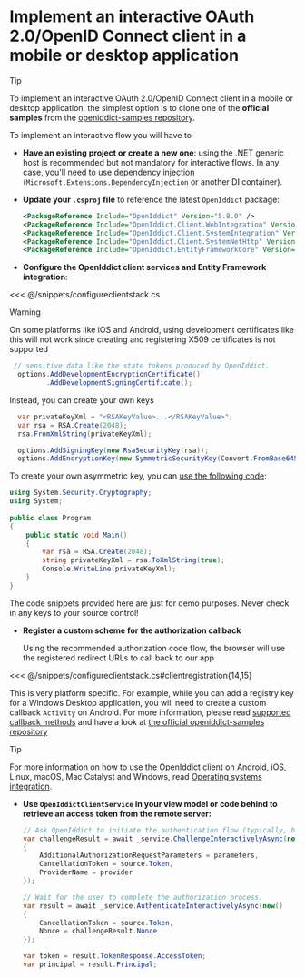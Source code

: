 # Implement an interactive OAuth 2.0/OpenID Connect client in a mobile or desktop application <Badge type="warning" text="client" />

> [!TIP]
> To implement an interactive OAuth 2.0/OpenID Connect client in a mobile or desktop application, the simplest option is to clone
> one of the **official samples** from the [openiddict-samples repository](https://github.com/openiddict/openiddict-samples).


To implement an interactive flow you will have to

  - **Have an existing project or create a new one**: using the .NET generic host is recommended but not mandatory for interactive
  flows. In any case, you'll need to use dependency injection (`Microsoft.Extensions.DependencyInjection` or another DI container).

  - **Update your `.csproj` file** to reference the latest `OpenIddict` package:

    ```xml
    <PackageReference Include="OpenIddict" Version="5.8.0" />
    <PackageReference Include="OpenIddict.Client.WebIntegration" Version="5.8.0" />
    <PackageReference Include="OpenIddict.Client.SystemIntegration" Version="5.8.0" />
    <PackageReference Include="OpenIddict.Client.SystemNetHttp" Version="5.8.0" />
    <PackageReference Include="OpenIddict.EntityFrameworkCore" Version="5.8.0" />
    ```
  
  - **Configure the OpenIddict client services and Entity Framework integration**:

<<< @/snippets/configureclientstack.cs

   <!--@include: ./using-dev-tunnels/tip.md-->

  > [!WARNING]
  > On some platforms like iOS and Android, using development certificates like this will not work since creating and registering X509 certificates is not supported
  > ```csharp
  >  // sensitive data like the state tokens produced by OpenIddict.
  >   options.AddDevelopmentEncryptionCertificate()
  >          .AddDevelopmentSigningCertificate();
  > ```
  > Instead, you can create your own keys
  > ```csharp
  >   var privateKeyXml = "<RSAKeyValue>...</RSAKeyValue>";
  >   var rsa = RSA.Create(2048);
  >   rsa.FromXmlString(privateKeyXml);
  >
  >   options.AddSigningKey(new RsaSecurityKey(rsa));
  >   options.AddEncryptionKey(new SymmetricSecurityKey(Convert.FromBase64String("DRjd/GnduI3Efzen9V9BvbNUfc/VKgXltV7Kbk9sMkY=")));
  > ```
  > To create your own asymmetric key, you can [use the following code](https://dotnetfiddle.net/k0uFLZ):
  > ```csharp
  > using System.Security.Cryptography;
  > using System;
  > 					
  > public class Program
  > {
  > 	public static void Main()
  > 	{
  > 		var rsa = RSA.Create(2048);
  > 		string privateKeyXml = rsa.ToXmlString(true);
  > 		Console.WriteLine(privateKeyXml);
  > 	}
  > }
  > ```
  > The code snippets provided here are just for demo purposes. Never check in any keys to your source control!

 - **Register a custom scheme for the authorization callback**

   Using the recommended authorization code flow, the browser will use the registered redirect URLs to call back to our app
   
 <<< @/snippets/configureclientstack.cs#clientregistration{14,15}

   This is very platform specific. For example, while you can add a registry key for a Windows Desktop application, you will need to create a custom callback `Activity` on Android.
   For more information, please read [supported callback methods](/integrations/operating-systems.md#supported-callback-methods) and have a look at [the official openiddict-samples repository](https://github.com/openiddict/openiddict-samples)

  > [!TIP]
  > For more information on how to use the OpenIddict client on Android, iOS, Linux, macOS, Mac Catalyst
  > and Windows, read [Operating systems integration](/integrations/operating-systems.md).

 - **Use `OpenIddictClientService` in your view model or code behind to retrieve an access token from the remote server:**
    ```csharp
    // Ask OpenIddict to initiate the authentication flow (typically, by starting the system browser).
    var challengeResult = await _service.ChallengeInteractivelyAsync(new()
    {
        AdditionalAuthorizationRequestParameters = parameters,
        CancellationToken = source.Token,
        ProviderName = provider
    });

    // Wait for the user to complete the authorization process.
    var result = await _service.AuthenticateInteractivelyAsync(new()
    {
        CancellationToken = source.Token,
        Nonce = challengeResult.Nonce
    });

    var token = result.TokenResponse.AccessToken;
    var principal = result.Principal;
    ```